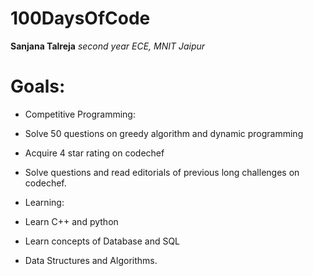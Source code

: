 # 100DaysOfCode
**Sanjana Talreja**
_second year ECE, MNIT Jaipur_

# Goals:
* Competitive Programming:
 * Solve 50 questions on greedy algorithm and dynamic programming
 * Acquire 4 star rating on codechef
 * Solve questions and read editorials of previous long challenges on codechef.

* Learning:
 * Learn C++ and python
 * Learn  concepts of Database and SQL
 * Data Structures and Algorithms.


 
